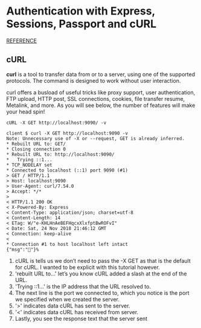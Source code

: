 # Authentication with Express, Sessions, Passport and cURL

[REFERENCE](https://medium.com/@evangow/server-authentication-basics-express-sessions-passport-and-curl-359b7456003d)

## cURL

**curl** is a tool to transfer data from or to a server, using one of the supported protocols. The command is designed to work without user interaction.

curl offers a busload of useful tricks like proxy support, user authentication, FTP upload, HTTP post, SSL connections, cookies, file transfer resume, Metalink, and more. As you will see below, the number of features will make your head spin!

`cURL -X GET http://localhost:9090/ -v`

```
client $ curl -X GET http://localhost:9090 -v
Note: Unnecessary use of -X or --request, GET is already inferred.
* Rebuilt URL to: GET/
* Closing connection 0
* Rebuilt URL to: http://localhost:9090/
*   Trying ::1...
* TCP_NODELAY set
* Connected to localhost (::1) port 9090 (#1)
> GET / HTTP/1.1
> Host: localhost:9090
> User-Agent: curl/7.54.0
> Accept: */*
>
< HTTP/1.1 200 OK
< X-Powered-By: Express
< Content-Type: application/json; charset=utf-8
< Content-Length: 14
< ETag: W/"e-KHLHnAeBEFHqcxXlxfptBwROFvI"
< Date: Sat, 24 Nov 2018 21:46:12 GMT
< Connection: keep-alive
<
* Connection #1 to host localhost left intact
{"msg":"👋"}%
```

1. cURL is tells us we don’t need to pass the -X GET as that is the default for cURL. I wanted to be explicit with this tutorial however.
2. 'rebuilt URL to…' let’s you know cURL added a slash at the end of the URL.
3. 'Trying ::1…' is the IP address that the URL resolved to.
4. The next line is the port we connected to, which you notice is the port we specified when we created the server.
5. '>' indicates data cURL has sent to the server.
6. '<' indicates data cURL has received from server.
7. Lastly, you see the response text that the server sent
